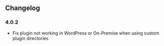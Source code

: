## Changelog

### 4.0.2

* Fix plugin not working in WordPress or On-Premise when using custom plugin directories